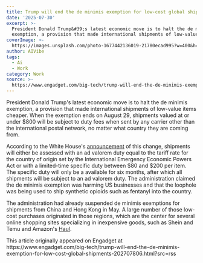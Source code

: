 ```yaml
---
title: Trump will end the de minimis exemption for low-cost global shipments
date: '2025-07-30'
excerpt: >-
  President Donald Trump&#39;s latest economic move is to halt the de minimis
  exemption, a provision that made international shipments of low-value item...
coverImage: >-
  https://images.unsplash.com/photo-1677442136019-21780ecad995?w=400&h=200&fit=crop&auto=format
author: AIVibe
tags:
  - Ai
  - Work
category: Work
source: >-
  https://www.engadget.com/big-tech/trump-will-end-the-de-minimis-exemption-for-low-cost-global-shipments-202707806.html?src=rss
---
```

<p>President Donald Trump&#39;s latest economic move is to halt the de minimis exemption, a provision that made international shipments of low-value items cheaper. When the exemption ends on August 29, shipments valued at or under $800 will be subject to duty fees when sent by any carrier other than the international postal network, no matter what country they are coming from.</p>
<p>According to the White House&#39;s <a data-i13n="elm:context_link;elmt:doNotAffiliate;cpos:1;pos:1" class="no-affiliate-link" href="https://www.whitehouse.gov/fact-sheets/2025/07/fact-sheet-president-donald-j-trump-is-protecting-the-united-states-national-security-and-economy-by-suspending-the-de-minimis-exemption-for-commercial-shipments-globally/"><ins>announcement</ins></a> of this change, shipments will either be assessed with an ad valorem duty equal to the tariff rate for the country of origin set by the International Emergency Economic Powers Act or with a limited-time specific duty between $80 and $200 per item. The specific duty will only be a available for six months, after which all shipments will be subject to an ad valorem duty. The administration claimed the de minimis exemption was harming US businesses and that the loophole was being used to ship synthetic opioids such as fentanyl into the country.</p>
<span id="end-legacy-contents"></span><p>The administration had already suspended de minimis exemptions for shipments from China and Hong Kong in May. A large number of those low-cost purchases originated in those regions, which are the center for several online shopping sites specializing in inexpensive goods, such as Shein and Temu and Amazon&#39;s <a data-i13n="elm:context_link;elmt:doNotAffiliate;cpos:2;pos:1" class="no-affiliate-link" href="https://www.engadget.com/big-tech/amazon-haul-wants-to-be-the-new-temu-161344035.html"><ins>Haul</ins></a>.</p>This article originally appeared on Engadget at https://www.engadget.com/big-tech/trump-will-end-the-de-minimis-exemption-for-low-cost-global-shipments-202707806.html?src=rss
